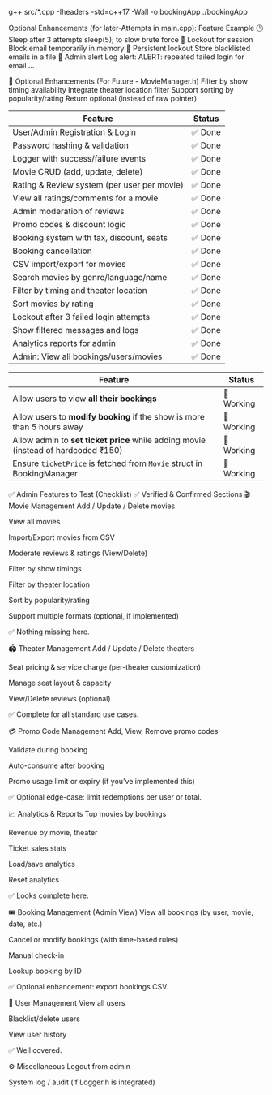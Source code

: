 g++ src/*.cpp -Iheaders -std=c++17 -Wall -o bookingApp
./bookingApp

Optional Enhancements (for later-Attempts in main.cpp):
Feature	Example
🕓 Sleep after 3 attempts	sleep(5); to slow brute force
🔐 Lockout for session	Block email temporarily in memory
📄 Persistent lockout	Store blacklisted emails in a file
🔔 Admin alert	Log alert: ALERT: repeated failed login for email ...

🔁 Optional Enhancements (For Future - MovieManager.h)
Filter by show timing availability
Integrate theater location filter
Support sorting by popularity/rating
Return optional<Movie> (instead of raw pointer)

| Feature                                     | Status |
| ------------------------------------------- | ------ |
| User/Admin Registration & Login             | ✅ Done |
| Password hashing & validation               | ✅ Done |
| Logger with success/failure events          | ✅ Done |
| Movie CRUD (add, update, delete)            | ✅ Done |
| Rating & Review system (per user per movie) | ✅ Done |
| View all ratings/comments for a movie       | ✅ Done |
| Admin moderation of reviews                 | ✅ Done |
| Promo codes & discount logic                | ✅ Done |
| Booking system with tax, discount, seats    | ✅ Done |
| Booking cancellation                        | ✅ Done |
| CSV import/export for movies                | ✅ Done |
| Search movies by genre/language/name        | ✅ Done |
| Filter by timing and theater location       | ✅ Done |
| Sort movies by rating                       | ✅ Done |
| Lockout after 3 failed login attempts       | ✅ Done |
| Show filtered messages and logs             | ✅ Done |
| Analytics reports for admin                 | ✅ Done |
| Admin: View all bookings/users/movies       | ✅ Done |

| Feature                                                                            | Status     |
| ---------------------------------------------------------------------------------- | ---------- |
| Allow users to view **all their bookings**                                         | 🔄 Working |
| Allow users to **modify booking** if the show is more than 5 hours away            | 🔄 Working |
| Allow admin to **set ticket price** while adding movie (instead of hardcoded ₹150) | 🔄 Working |
| Ensure `ticketPrice` is fetched from `Movie` struct in BookingManager              | 🔄 Working |


✅ Admin Features to Test (Checklist)
✅ Verified & Confirmed Sections
🎬 Movie Management
 Add / Update / Delete movies

 View all movies

 Import/Export movies from CSV

 Moderate reviews & ratings (View/Delete)

 Filter by show timings

 Filter by theater location

 Sort by popularity/rating

 Support multiple formats (optional, if implemented)

✅ Nothing missing here.

🏟 Theater Management
 Add / Update / Delete theaters

 Seat pricing & service charge (per-theater customization)

 Manage seat layout & capacity

 View/Delete reviews (optional)

✅ Complete for all standard use cases.

💳 Promo Code Management
 Add, View, Remove promo codes

 Validate during booking

 Auto-consume after booking

 Promo usage limit or expiry (if you’ve implemented this)

✅ Optional edge-case: limit redemptions per user or total.

📈 Analytics & Reports
 Top movies by bookings

 Revenue by movie, theater

 Ticket sales stats

 Load/save analytics

 Reset analytics

✅ Looks complete here.

🎟 Booking Management (Admin View)
 View all bookings (by user, movie, date, etc.)

 Cancel or modify bookings (with time-based rules)

 Manual check-in

 Lookup booking by ID

✅ Optional enhancement: export bookings CSV.

👤 User Management
 View all users

 Blacklist/delete users

 View user history

✅ Well covered.

⚙️ Miscellaneous
 Logout from admin

 System log / audit (if Logger.h is integrated)
